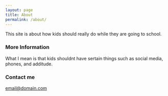 ```yaml
---
layout: page
title: About
permalink: /about/
---
```


This site is about how kids should really do while they are going to school.

### More Information

What I mean is that kids shouldnt have sertain things such as social media, phones, and additude.

### Contact me

[email@domain.com](mailto:oscard9037@aurorak12.org)
